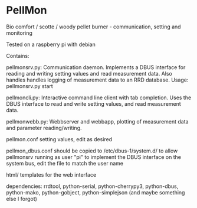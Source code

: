 PellMon
=======

Bio comfort / scotte / woody pellet burner - communication, setting and monitoring

Tested on a raspberry pi with debian


Contains: 

pellmonsrv.py:
Communication daemon. Implements a DBUS interface for reading and writing setting values and read measurement data. Also handles handles logging of measurement data to an RRD database. Usage: pellmonsrv.py start

pellmoncli.py:
Interactive command line client with tab completion. Uses the DBUS interface to read and write setting values, and read measurement data. 

pellmonwebb.py:
Webbserver and webbapp, plotting of measurement data and parameter reading/writing.

pellmon.conf
setting values, edit as desired

pellmon_dbus.conf
should be copied to /etc/dbus-1/system.d/ to allow pellmonsrv running as user "pi" to implement the DBUS interface on the system bus, edit the file to match the user name

html/
templates for the web interface

dependencies:
rrdtool, python-serial, python-cherrypy3, python-dbus, python-mako, python-gobject, python-simplejson
(and maybe something else I forgot)



